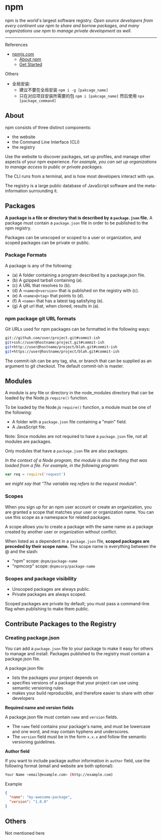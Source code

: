 # npm

npm is the world's largest software registry.
_Open source developers from every continent use npm to share and borrow packages,_
_and many organizations use npm to manage private development as well._

---

References

- [npmjs.com](https://www.npmjs.com/)
    - [About npm](https://docs.npmjs.com/about-npm)
    - [Get Started](https://docs.npmjs.com/getting-started)

Others

- 全局安装:
    - 建议不要在全局安装 `npm i -g [pakcage_name]`
    - 只在对应项目安装所需要的包 `npm i [pakcage_name]` 然后使用 `npx [package_command]`

## About

npm consists of three distinct components:

- the website
- the Command Line Interface (CLI)
- the registry

Use the website to discover packages, set up profiles, and manage other aspects of your npm experience.
_For example, you can set up organizations to manage access to public or private packages._

The CLI runs from a terminal, and is how most developers interact with `npm`.

The registry is a large public database of JavaScript software and the meta-information surrounding it.

## Packages

**A package is a file or directory that is described by a `package.json` file.**
A package must contain a `package.json` file in order to be published to the npm registry.

Packages can be unscoped or scoped to a user or organization, and scoped packages can be private or public.

### Package Formats

A package is any of the following:

- (a) A folder containing a program described by a package.json file.
- (b) A gzipped tarball containing (a).
- (c) A URL that resolves to (b).
- (d) A `<name>@<version>` that is published on the registry with (c).
- (e) A `<name>@<tag>` that points to (d).
- (f) A `<name>` that has a latest tag satisfying (e).
- (g) A git url that, when cloned, results in (a).

### npm package git URL formats

Git URLs used for npm packages can be formatted in the following ways:

```bash
git://github.com/user/project.git#commit-ish
git+ssh://user@hostname:project.git#commit-ish
git+http://user@hostname/project/blah.git#commit-ish
git+https://user@hostname/project/blah.git#commit-ish
```

The commit-ish can be any tag, sha, or branch that can be supplied as an argument to git checkout.
The default commit-ish is master.

## Modules

A module is any file or directory in the node_modules directory that can be loaded by the Node.js `require()` function.

To be loaded by the Node.js `require()` function, a module must be one of the following:

- A folder with a `package.json` file containing a "main" field.
- A JavaScript file.

Note: Since modules are not required to have a `package.json` file, not all modules are packages.

Only modules that have a `package.json` file are also packages.

_In the context of a Node program, the module is also the thing that was loaded from a file._
_For example, in the following program:_

```js
var req = require('request')
```

_we might say that "The variable req refers to the request module"._

### Scopes

When you sign up for an npm user account or create an organization,
you are granted a scope that matches your user or organization name.
You can use this scope as a namespace for related packages.

A scope allows you to create a package with the same name as a package
created by another user or organization without conflict.

When listed as a dependent in a `package.json` file,
**scoped packages are preceded by their scope name.**
The scope name is everything between the @ and the slash:

- "npm" scope: `@npm/package-name`
- "npmcorp" scope: `@npmcorp/package-name`

### Scopes and package visibility

- Unscoped packages are always public.
- Private packages are always scoped.

Scoped packages are private by default;
you must pass a command-line flag when publishing to make them public.

## Contribute Packages to the Registry

### Creating package.json

You can add a `package.json` file to your package to make it easy for others to manage and install.
Packages published to the registry must contain a package.json file.

A package.json file:

- lists the packages your project depends on
- specifies versions of a package that your project can use using semantic versioning rules
- makes your build reproducible, and therefore easier to share with other developers

**Required name and version fields**

A package.json file must contain `name` and `version` fields.

- The `name` field contains your package's name, and must be lowercase and one word, and may contain hyphens and underscores.
- The `version` field must be in the form `x.x.x` and follow the semantic versioning guidelines.

**Author field**

If you want to include package author information in `author` field,
use the following format (email and website are both optional):

```bash
Your Name <email@example.com> (http://example.com)
```

Example

```json
{
  "name": "my-awesome-package",
  "version": "1.0.0"
}
```

## Others

Not mentioned here
